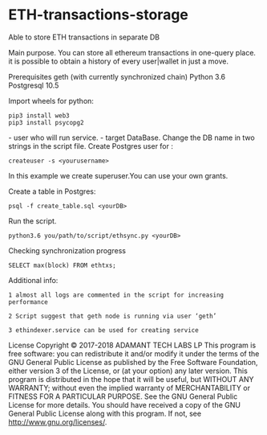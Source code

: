 # ETH-transactions-storage
Able to store ETH transactions in separate DB

Main purpose.
You can store all ethereum transactions in one-query place. it is possible to obtain a history of every user|wallet in just a move.


Prerequisites
geth (with currently synchronized chain)
Python 3.6
Postgresql 10.5


Import wheels for python:

	pip3 install web3
	pip3 install psycopg2


<yourusername> - user who will run service.
<yourDB> - target DataBase. Change the DB name in two strings in the script file.
Create Postgres user for <yourusername>:
	
	createuser -s <yourusername>
	
In this example we create superuser.You can use your own grants.

Create a table in Postgres:

	psql -f create_table.sql <yourDB>

Run the script.

	python3.6 you/path/to/script/ethsync.py <yourDB>

Checking synchronization progress

	SELECT max(block) FROM ethtxs;

Additional info:

	1 almost all logs are commented in the script for increasing performance
	
	2 Script suggest that geth node is running via user ‘geth’
	
	3 ethindexer.service can be used for creating service


License
Copyright © 2017-2018 ADAMANT TECH LABS LP 
This program is free software: you can redistribute it and/or modify it under the terms of the GNU General Public License as published by the Free Software Foundation, either version 3 of the License, or (at your option) any later version.
This program is distributed in the hope that it will be useful, but WITHOUT ANY WARRANTY; without even the implied warranty of MERCHANTABILITY or FITNESS FOR A PARTICULAR PURPOSE. See the GNU General Public License for more details.
You should have received a copy of the GNU General Public License along with this program. If not, see http://www.gnu.org/licenses/.

